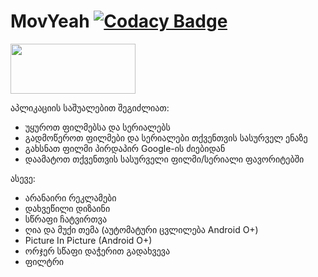 # MovYeah [![Codacy Badge](https://api.codacy.com/project/badge/Grade/e460846ef1bd4c9cbbc2b81d09d76c95)](https://www.codacy.com/manual/hexlay/MovYeah?utm_source=github.com&amp;utm_medium=referral&amp;utm_content=hexlay/MovYeah&amp;utm_campaign=Badge_Grade)
<a href="https://play.google.com/store/apps/details?id=hexlay.movyeah" target="_blank">
  <img src="https://play.google.com/intl/en_us/badges/static/images/badges/en_badge_web_generic.png" width="200" height="80">
</a>

აპლიკაციის საშუალებით შეგიძლიათ:
- უყუროთ ფილმებსა და სერიალებს
- გადმოწეროთ ფილმები და სერიალები თქვენთვის სასურველ ენაზე
- გახსნათ ფილმი პირდაპირ Google-ის ძიებიდან
- დაამატოთ თქვენთვის სასურველი ფილმი/სერიალი ფავორიტებში

ასევე:
- არანაირი რეკლამები
- დახვეწილი დიზაინი
- სწრაფი ჩატვირთვა
- ღია და მუქი თემა (აუტომატური ცვლილება Android O+)
- Picture In Picture (Android O+)
- ორჯერ სწაფი დაჭერით გადახვევა
- ფილტრი
